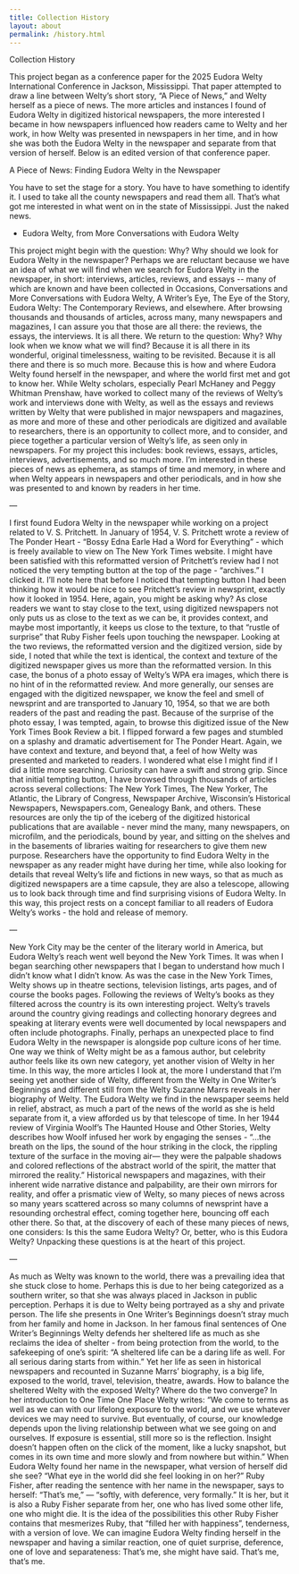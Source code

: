 ```yaml
---
title: Collection History
layout: about
permalink: /history.html
---
```

Collection History

This project began as a conference paper for the 2025 Eudora Welty International Conference in Jackson, Mississippi. That paper attempted to draw a line between Welty’s short story, “A Piece of News,” and Welty herself as a piece of news. 
The more articles and instances I found of Eudora Welty in digitized historical newspapers, the more interested I became in how newspapers influenced how readers came to Welty and her work, in how Welty was presented in newspapers in her time, and in how she was both the Eudora Welty in the newspaper and separate from that version of herself.
Below is an edited version of that conference paper.


A Piece of News: Finding Eudora Welty in the Newspaper


You have to set the stage for a story. You have to have something to identify it. I used to take all the county newspapers and read them all. That’s what got me interested in what went on in the state of Mississippi. Just the naked news.
- Eudora Welty, from More Conversations with Eudora Welty 


This project might begin with the question: Why? Why should we look for Eudora Welty in the newspaper?  Perhaps we are reluctant because we have an idea of what we will find when we search for Eudora Welty in the newspaper, in short: interviews, articles, reviews, and essays -- many of which are known and have been collected in Occasions, Conversations and More Conversations with Eudora Welty, A Writer’s Eye, The Eye of the Story, Eudora Welty: The Contemporary Reviews, and elsewhere. After browsing thousands and thousands of articles, across many, many newspapers and magazines, I can assure you that those are all there: the reviews, the essays, the interviews. It is all there. 
We return to the question: Why? Why look when we know what we will find? Because it is all there in its wonderful, original timelessness, waiting to be revisited. Because it is all there and there is so much more. Because this is how and where Eudora Welty found herself in the newspaper, and where the world first met and got to know her. 
While Welty scholars, especially Pearl McHaney and Peggy Whitman Prenshaw, have worked to collect many of the reviews of Welty’s work and interviews done with Welty, as well as the essays and reviews written by Welty that were published in major newspapers and magazines, as more and more of these and other periodicals are digitized and available to researchers, there is an opportunity to collect more, and to consider, and piece together a particular version of Welty’s life, as seen only in newspapers. For my project this includes: book reviews, essays, articles, interviews, advertisements, and so much more. I’m interested in these pieces of news as ephemera, as stamps of time and memory, in where and when Welty appears in newspapers and other periodicals, and in how she was presented to and known by readers in her time.

—

I first found Eudora Welty in the newspaper while working on a project related to V. S. Pritchett. In January of 1954, V. S. Pritchett wrote a review of The Ponder Heart - “Bossy Edna Earle Had a Word for Everything” - which is freely available to view on The New York Times website. I might have been satisfied with this reformatted version of Pritchett’s review had I not noticed the very tempting button at the top of the page - “archives.” I clicked it. 
I’ll note here that before I noticed that tempting button I had been thinking how it would be nice to see Pritchett’s review in newsprint, exactly how it looked in 1954. 
Here, again, you might be asking why? As close readers we want to stay close to the text, using digitized newspapers not only puts us as close to the text as we can be, it provides context, and maybe most importantly, it keeps us close to the texture, to that “rustle of surprise” that Ruby Fisher feels upon touching the newspaper. 
Looking at the two reviews, the reformatted version and the digitized version, side by side, I noted that while the text is identical, the context and texture of the digitized newspaper gives us more than the reformatted version. In this case, the bonus of a photo essay of Welty’s WPA era images, which there is no hint of in the reformatted review. And more generally, our senses are engaged with the digitized newspaper, we know the feel and smell of newsprint and are transported to January 10, 1954, so that we are both readers of the past and reading the past. 
Because of the surprise of the photo essay, I was tempted, again, to browse this digitized issue of the New York Times Book Review a bit. I flipped forward a few pages and stumbled on a splashy and dramatic advertisement for The Ponder Heart. Again, we have context and texture, and beyond that, a feel of how Welty was presented and marketed to readers.
I wondered what else I might find if I did a little more searching. Curiosity can have a swift and strong grip. Since that initial tempting button, I have browsed through thousands of articles across several collections: The New York Times, The New Yorker, The Atlantic, the Library of Congress, Newspaper Archive, Wisconsin’s Historical Newspapers, Newspapers.com, Genealogy Bank, and others. These resources are only the tip of the iceberg of the digitized historical publications that are available - never mind the many, many newspapers, on microfilm, and the periodicals, bound by year, and sitting on the shelves and in the basements of libraries waiting for researchers to give them new purpose. 
Researchers have the opportunity to find Eudora Welty in the newspaper as any reader might have during her time, while also looking for details that reveal Welty’s life and fictions in new ways, so that as much as digitized newspapers are a time capsule, they are also a telescope, allowing us to look back through time and find surprising visions of Eudora Welty. 
	In this way, this project rests on a concept familiar to all readers of Eudora Welty’s works - the hold and release of memory. 

—

New York City may be the center of the literary world in America, but Eudora Welty’s reach went well beyond the New York Times. It was when I began searching other newspapers that I began to understand how much I didn’t know what I didn’t know. As was the case in the New York Times, Welty shows up in theatre sections, television listings, arts pages, and of course the books pages. Following the reviews of Welty’s books as they filtered across the country is its own interesting project. Welty’s travels around the country giving readings and collecting honorary degrees and speaking at literary events were well documented by local newspapers and often include photographs. Finally, perhaps an unexpected place to find Eudora Welty in the newspaper is alongside pop culture icons of her time. 
One way we think of Welty might be as a famous author, but celebrity author feels like its own new category, yet another vision of Welty in her time. In this way, the more articles I look at, the more I understand that I’m seeing yet another side of Welty, different from the Welty in One Writer’s Beginnings and different still from the Welty Suzanne Marrs reveals in her biography of Welty. The Eudora Welty we find in the newspaper seems held in relief, abstract, as much a part of the news of the world as she is held separate from it, a view afforded us by that telescope of time. 
In her 1944 review of Virginia Woolf’s The Haunted House and Other Stories, Welty describes how Woolf infused her work by engaging the senses - “…the breath on the lips, the sound of the hour striking in the clock, the rippling texture of the surface in the moving air— they were the palpable shadows and colored reflections of the abstract world of the spirit, the matter that mirrored the reality.”
Historical newspapers and magazines, with their inherent wide narrative distance and palpability, are their own mirrors for reality, and offer a prismatic view of Welty, so many pieces of news across so many years scattered across so many columns of newsprint have a resounding orchestral effect, coming together here, bouncing off each other there. So that, at the discovery of each of these many pieces of news, one considers: Is this the same Eudora Welty? Or, better, who is this Eudora Welty? 
Unpacking these questions is at the heart of this project. 

—

As much as Welty was known to the world, there was a prevailing idea that she stuck close to home. Perhaps this is due to her being categorized as a southern writer, so that she was always placed in Jackson in public perception. Perhaps it is due to Welty being portrayed as a shy and private person. 
The life she presents in One Writer’s Beginnings doesn’t stray much from her family and home in Jackson. In her famous final sentences of One Writer’s Beginnings Welty defends her sheltered life as much as she reclaims the idea of shelter -  from being protection from the world, to the safekeeping of one’s spirit:  “A sheltered life can be a daring life as well. For all serious daring starts from within.”
Yet her life as seen in historical newspapers and recounted in Suzanne Marrs’ biography, is a big life, exposed to the world, travel, television, theatre, awards. How to balance the sheltered Welty with the exposed Welty? Where do the two converge?
In her introduction to One Time One Place Welty writes: “We come to terms as well as we can with our lifelong exposure to the world, and we use whatever devices we may need to survive. But eventually, of course, our knowledge depends upon the living relationship between what we see going on and ourselves. If exposure is essential, still more so is the reflection. Insight doesn’t happen often on the click of the moment, like a lucky snapshot, but comes in its own time and more slowly and from nowhere but within.”
When Eudora Welty found her name in the newspaper, what version of herself did she see? “What eye in the world did she feel looking in on her?”
Ruby Fisher, after reading the sentence with her name in the newspaper, says to herself: “That’s me,” — “softly, with deference, very formally.” It is her, but it is also a Ruby Fisher separate from her, one who has lived some other life, one who might die. It is the idea of the possibilities this other Ruby Fisher contains that mesmerizes Ruby, that “filled her with happiness”, tenderness, with a version of love. 
We can imagine Eudora Welty finding herself in the newspaper and having a similar reaction, one of quiet surprise, deference, one of love and separateness: That’s me, she might have said. That’s me, that’s me.

